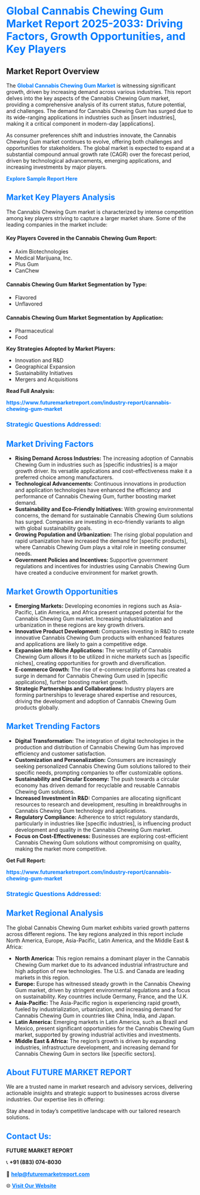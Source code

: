 <h1 style="color: #007BFF;">Global Cannabis Chewing Gum Market Report 2025-2033: Driving Factors, Growth Opportunities, and Key Players</h1>

<section id="overview">
<h2>Market Report Overview</h2>
<p>The <a href="https://www.futuremarketreport.com/industry-report/cannabis-chewing-gum-market" style="color: #007BFF; text-decoration: none;"><strong>Global Cannabis Chewing Gum Market</strong></a> is witnessing significant growth, driven by increasing demand across various industries. This report delves into the key aspects of the Cannabis Chewing Gum market, providing a comprehensive analysis of its current status, future potential, and challenges. The demand for Cannabis Chewing Gum has surged due to its wide-ranging applications in industries such as [insert industries], making it a critical component in modern-day [applications].</p>
<p>As consumer preferences shift and industries innovate, the Cannabis Chewing Gum market continues to evolve, offering both challenges and opportunities for stakeholders. The global market is expected to expand at a substantial compound annual growth rate (CAGR) over the forecast period, driven by technological advancements, emerging applications, and increasing investments by major players.</p>
</section>

<section id="overview">
<p><a href="https://www.futuremarketreport.com/request-sample/reportId=109916" style="color: #007BFF; text-decoration: none;"><strong>Explore Sample Report Here</strong></a></p>
</section>

<section id="key-players">
<h2 style="color: #007BFF;">Market Key Players Analysis</h2>
<p>The Cannabis Chewing Gum market is characterized by intense competition among key players striving to capture a larger market share. Some of the leading companies in the market include:</p>
<h4>Key Players Covered in the Cannabis Chewing Gum Report:</h4>
<ul><li>Axim Biotechnologies</li><li>Medical Marijuana, Inc.</li><li>Plus Gum</li><li>CanChew</li></ul>
<h4>Cannabis Chewing Gum Market Segmentation by Type:</h4>
<ul><li>Flavored</li><li>Unflavored</li></ul>

<h4>Cannabis Chewing Gum Market Segmentation by Application:</h4>
<ul><li>Pharmaceutical</li><li>Food</li></ul>
<p><strong>Key Strategies Adopted by Market Players:</strong></p>
<ul>
<li>Innovation and R&D</li>
<li>Geographical Expansion</li>
<li>Sustainability Initiatives</li>
<li>Mergers and Acquisitions</li>
</ul>
</section>

<section>
<p><strong>Read Full Analysis: </strong></p><a href="https://www.futuremarketreport.com/industry-report/cannabis-chewing-gum-market" style="color: #007BFF; text-decoration: none;"><strong>https://www.futuremarketreport.com/industry-report/cannabis-chewing-gum-market</strong></a>
<h3 style="color: #007BFF;">Strategic Questions Addressed:</h3>
</section>

<section id="driving-factors">
<h2 style="color: #007BFF;">Market Driving Factors</h2>
<ul>
<li><strong>Rising Demand Across Industries:</strong> The increasing adoption of Cannabis Chewing Gum in industries such as [specific industries] is a major growth driver. Its versatile applications and cost-effectiveness make it a preferred choice among manufacturers.</li>
<li><strong>Technological Advancements:</strong> Continuous innovations in production and application technologies have enhanced the efficiency and performance of Cannabis Chewing Gum, further boosting market demand.</li>
<li><strong>Sustainability and Eco-Friendly Initiatives:</strong> With growing environmental concerns, the demand for sustainable Cannabis Chewing Gum solutions has surged. Companies are investing in eco-friendly variants to align with global sustainability goals.</li>
<li><strong>Growing Population and Urbanization:</strong> The rising global population and rapid urbanization have increased the demand for [specific products], where Cannabis Chewing Gum plays a vital role in meeting consumer needs.</li>
<li><strong>Government Policies and Incentives:</strong> Supportive government regulations and incentives for industries using Cannabis Chewing Gum have created a conducive environment for market growth.</li>
</ul>
</section>

<section id="growth-opportunities">
<h2 style="color: #007BFF;">Market Growth Opportunities</h2>
<ul>
<li><strong>Emerging Markets:</strong> Developing economies in regions such as Asia-Pacific, Latin America, and Africa present untapped potential for the Cannabis Chewing Gum market. Increasing industrialization and urbanization in these regions are key growth drivers.</li>
<li><strong>Innovative Product Development:</strong> Companies investing in R&D to create innovative Cannabis Chewing Gum products with enhanced features and applications are likely to gain a competitive edge.</li>
<li><strong>Expansion into Niche Applications:</strong> The versatility of Cannabis Chewing Gum allows it to be utilized in niche markets such as [specific niches], creating opportunities for growth and diversification.</li>
<li><strong>E-commerce Growth:</strong> The rise of e-commerce platforms has created a surge in demand for Cannabis Chewing Gum used in [specific applications], further boosting market growth.</li>
<li><strong>Strategic Partnerships and Collaborations:</strong> Industry players are forming partnerships to leverage shared expertise and resources, driving the development and adoption of Cannabis Chewing Gum products globally.</li>
</ul>
</section>

<section id="trending-factors">
<h2 style="color: #007BFF;">Market Trending Factors</h2>
<ul>
<li><strong>Digital Transformation:</strong> The integration of digital technologies in the production and distribution of Cannabis Chewing Gum has improved efficiency and customer satisfaction.</li>
<li><strong>Customization and Personalization:</strong> Consumers are increasingly seeking personalized Cannabis Chewing Gum solutions tailored to their specific needs, prompting companies to offer customizable options.</li>
<li><strong>Sustainability and Circular Economy:</strong> The push towards a circular economy has driven demand for recyclable and reusable Cannabis Chewing Gum solutions.</li>
<li><strong>Increased Investment in R&D:</strong> Companies are allocating significant resources to research and development, resulting in breakthroughs in Cannabis Chewing Gum technology and applications.</li>
<li><strong>Regulatory Compliance:</strong> Adherence to strict regulatory standards, particularly in industries like [specific industries], is influencing product development and quality in the Cannabis Chewing Gum market.</li>
<li><strong>Focus on Cost-Effectiveness:</strong> Businesses are exploring cost-efficient Cannabis Chewing Gum solutions without compromising on quality, making the market more competitive.</li>
</ul>
</section>

<section>
<p><strong>Get Full Report: </strong></p><a href="https://www.futuremarketreport.com/industry-report/cannabis-chewing-gum-market" style="color: #007BFF; text-decoration: none;"><strong>https://www.futuremarketreport.com/industry-report/cannabis-chewing-gum-market</strong></a>
<h3 style="color: #007BFF;">Strategic Questions Addressed:</h3>
</section>


<section id="regional-analysis">
<h2 style="color: #007BFF;">Market Regional Analysis</h2>
<p>The global Cannabis Chewing Gum market exhibits varied growth patterns across different regions. The key regions analyzed in this report include North America, Europe, Asia-Pacific, Latin America, and the Middle East & Africa:</p>
<ul>
<li><strong>North America:</strong> This region remains a dominant player in the Cannabis Chewing Gum market due to its advanced industrial infrastructure and high adoption of new technologies. The U.S. and Canada are leading markets in this region.</li>
<li><strong>Europe:</strong> Europe has witnessed steady growth in the Cannabis Chewing Gum market, driven by stringent environmental regulations and a focus on sustainability. Key countries include Germany, France, and the U.K.</li>
<li><strong>Asia-Pacific:</strong> The Asia-Pacific region is experiencing rapid growth, fueled by industrialization, urbanization, and increasing demand for Cannabis Chewing Gum in countries like China, India, and Japan.</li>
<li><strong>Latin America:</strong> Emerging markets in Latin America, such as Brazil and Mexico, present significant opportunities for the Cannabis Chewing Gum market, supported by growing industrial activities and investments.</li>
<li><strong>Middle East & Africa:</strong> The region’s growth is driven by expanding industries, infrastructure development, and increasing demand for Cannabis Chewing Gum in sectors like [specific sectors].</li>
</ul>
</section>

<footer>
<h2 style="color: #007BFF;">About FUTURE MARKET REPORT</h2>
<p>We are a trusted name in market research and advisory services, delivering actionable insights and strategic support to businesses across diverse industries. Our expertise lies in offering:</p>

<p>Stay ahead in today’s competitive landscape with our tailored research solutions.</p>

<h2 style="color: #007BFF;">Contact Us:</h2>
<p><strong>FUTURE MARKET REPORT</strong></p>
<p>📞 <strong>+91 (883) 074-8030</strong></p>
<p>📧 <strong><a href="mailto:help@futuremarketreport.com" style="color: #007BFF;">help@futuremarketreport.com</a></strong></p>
<p>🌐 <strong><a href="https://www.futuremarketreport.com/" style="color: #007BFF;">Visit Our Website</a></strong></p>
</footer>